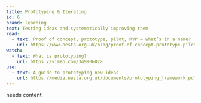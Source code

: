 ```yaml
---
title: Prototyping & Iterating
id: 6
brand: learning
text: Testing ideas and systematically improving them
read:
  - text: Proof of concept, prototype, pilot, MVP – what’s in a name?
    url: https://www.nesta.org.uk/blog/proof-of-concept-prototype-pilot-mvp-whats-in-a-name/
watch:
  - text: What is prototyping?
    url: https://vimeo.com/349906028
use:
  - text: A guide to prototyping new ideas
    url: https://media.nesta.org.uk/documents/prototyping_framework.pdf
---
```

needs content
